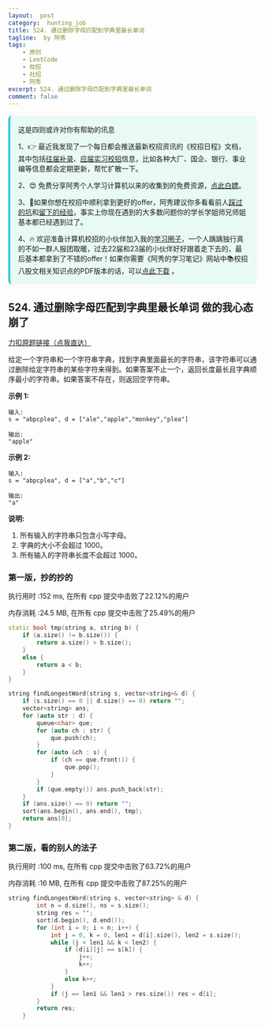 ```yaml
---
layout:  post
category:  hunting_job
title: 524. 通过删除字母匹配到字典里最长单词
tagline:  by 阿秀
tags:
    - 原创
    - LeetCode
    - 校招
    - 社招
    - 阿秀
excerpt: 524. 通过删除字母匹配到字典里最长单词
comment: false
---
```




<div style="border-color: #24C6DC;
            background-color: #e9f9f3;         
            margin: 1rem 0;
        padding: .25rem 1rem;
        border-left-width: .3rem;
        border-left-style: solid;
        border-radius: .5rem;
        color: inherit;">
  <p>这是四则或许对你有帮助的讯息</p>
  <p>1、👉 最近我发现了一个每日都会推送最新校招资讯的《校招日程》文档，其中包括<a href="https://flowus.cn/ee50d5eb-3cd5-4f74-880e-95b215dd4ff2" target="_blank">往届补录</a>、<a href="https://flowus.cn/5f327c98-1e31-46c8-b86b-5ac6105e021f" target="_blank">应届实习校招</a>信息，比如各种大厂、国企、银行、事业编等信息都会定期更新，帮忙扩散一下。</p>  
  <p>2、😍
    免费分享阿秀个人学习计算机以来的收集到的免费资源，<a style="text-decoration: underline" href="/notes/07-resources/01-free/01-introduce.html" target="_blank">点此白嫖</a>。
  </p>
  <p>3、🚀如果你想在校招中顺利拿到更好的offer，阿秀建议你多看看前人<a style="text-decoration: underline" href="https://www.yuque.com/tuobaaxiu/httmmc/npg1k81zeq4wfpyz" target="_blank">踩过的坑</a>和<a style="text-decoration: underline"  target="_blank" href="https://www.yuque.com/tuobaaxiu/httmmc/gge9ppd0mbu2d3dp">留下的经验</a>，事实上你现在遇到的大多数问题你的学长学姐师兄师姐基本都已经遇到过了。
  </p>
  <p>4、🔥 欢迎准备计算机校招的小伙伴加入我的<a  style="text-decoration: underline" href="https://www.yuque.com/tuobaaxiu/httmmc/xg0otqvc17wfx4u9" target="_blank">学习圈子</a>，一个人踽踽独行真的不如一群人报团取暖，过去22届和23届的小伙伴好好跟着走下去的，最后基本都拿到了不错的offer！如果你需要《阿秀的学习笔记》网站中📚︎校招八股文相关知识点的PDF版本的话，可以<a style="text-decoration: underline" href="/notes/08-other/02-question.html#_5、如何下载阿秀的学习笔记内容pdf版本" target="_blank">点此下载</a> 。</p>   </div>




## 524. 通过删除字母匹配到字典里最长单词 做的我心态崩了

[力扣原题链接（点我直达）](https://leetcode-cn.com/problems/longest-word-in-dictionary-through-deleting/)

给定一个字符串和一个字符串字典，找到字典里面最长的字符串，该字符串可以通过删除给定字符串的某些字符来得到。如果答案不止一个，返回长度最长且字典顺序最小的字符串。如果答案不存在，则返回空字符串。

**示例 1:**

```
输入:
s = "abpcplea", d = ["ale","apple","monkey","plea"]

输出: 
"apple"
```

**示例 2:**

```
输入:
s = "abpcplea", d = ["a","b","c"]

输出: 
"a"
```

**说明:**

1. 所有输入的字符串只包含小写字母。
2. 字典的大小不会超过 1000。
3. 所有输入的字符串长度不会超过 1000。



### 第一版，抄的抄的

执行用时 :152 ms, 在所有 cpp 提交中击败了22.12%的用户

内存消耗 :24.5 MB, 在所有 cpp 提交中击败了25.49%的用户





```c++
static bool tmp(string a, string b) {
	if (a.size() != b.size()) {
		return a.size() > b.size();
	}
	else {
		return a < b;
	}
}

string findLongestWord(string s, vector<string>& d) {
	if (s.size() == 0 || d.size() == 0) return "";
	vector<string> ans;
	for (auto str : d) {
		queue<char> que;
		for (auto ch : str) {
			que.push(ch);
		}
		for (auto &ch : s) {
			if (ch == que.front()) {
				que.pop();
			}
		}
		if (que.empty()) ans.push_back(str);
	}
	if (ans.size() == 0) return "";
	sort(ans.begin(), ans.end(), tmp);
	return ans[0];
}
```





### 第二版，看的别人的法子

执行用时 :100 ms, 在所有 cpp 提交中击败了63.72%的用户

内存消耗 :16 MB, 在所有 cpp 提交中击败了87.25%的用户



```c++
string findLongestWord(string s, vector<string> & d) {
		int n = d.size(), ns = s.size();
		string res = "";
		sort(d.begin(), d.end());
		for (int i = 0; i < n; i++) {
			int j = 0, k = 0, len1 = d[i].size(), len2 = s.size();
			while (j < len1 && k < len2) {
				if (d[i][j] == s[k]) {
					j++;
					k++;
				}
				else k++;
			}
			if (j == len1 && len1 > res.size()) res = d[i];
		}
		return res;
	}
```

<p id="区间列表的交集"></p>



